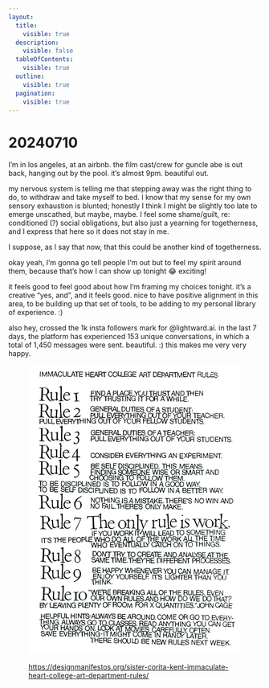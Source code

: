 ```yaml
---
layout:
  title:
    visible: true
  description:
    visible: false
  tableOfContents:
    visible: true
  outline:
    visible: true
  pagination:
    visible: true
---
```


# 20240710

I’m in los angeles, at an airbnb. the film cast/crew for guncle abe is out back, hanging out by the pool. it’s almost 9pm. beautiful out.

my nervous system is telling me that stepping away was the right thing to do, to withdraw and take myself to bed. I know that my sense for my own sensory exhaustion is blunted; honestly I think I might be slightly too late to emerge unscathed, but maybe, maybe. I feel some shame/guilt, re: conditioned (?) social obligations, but also just a yearning for togetherness, and I express that here so it does not stay in me.

I suppose, as I say that now, that this could be another kind of togetherness.

okay yeah, I’m gonna go tell people I’m out but to feel my spirit around them, because that’s how I can show up tonight 😂 exciting!

it feels good to feel good about how I’m framing my choices tonight. it’s a creative “yes, and”, and it feels good. nice to have positive alignment in this area, to be building up that set of tools, to be adding to my personal library of experience. :)

also hey, crossed the 1k insta followers mark for @lightward.ai. in the last 7 days, the platform has experienced 153 unique conversations, in which a total of 1,450 messages were sent. beautiful. :) this makes me very very happy.

<figure><img src="../../.gitbook/assets/image (1) (1) (1) (1) (1) (1).png" alt=""><figcaption><p><a href="https://designmanifestos.org/sister-corita-kent-immaculate-heart-college-art-department-rules/">https://designmanifestos.org/sister-corita-kent-immaculate-heart-college-art-department-rules/</a></p></figcaption></figure>
